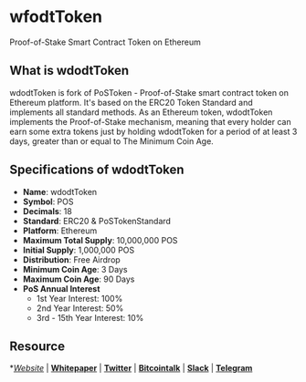 # wfodtToken
Proof-of-Stake Smart Contract Token on Ethereum

## What is wdodtToken
wdodtToken is fork of PoSToken - Proof-of-Stake smart contract token on Ethereum platform. It's based on the ERC20 Token Standard and implements all standard methods. As an Ethereum token, wdodtToken implements the Proof-of-Stake mechanism, meaning that every holder can earn some extra tokens just by holding wdodtToken for a period of at least 3 days, greater than or equal to The Minimum Coin Age.

## Specifications of wdodtToken
* **Name**: wdodtToken
* **Symbol**: POS
* **Decimals**: 18
* **Standard**: ERC20 & PoSTokenStandard
* **Platform**: Ethereum
* **Maximum Total Supply**: 10,000,000 POS
* **Initial Supply**: 1,000,000 POS
* **Distribution**: Free Airdrop
* **Minimum Coin Age**: 3 Days
* **Maximum Coin Age**: 90 Days
* **PoS Annual Interest**
  + 1st Year Interest: 100%
  + 2nd Year Interest: 50%
  + 3rd - 15th Year Interest: 10%

## Resource
**[Website](https://github.com/wdodt/wdodtToken)* | **[Whitepaper](https://postoken.org/whitepaper.pdf)** | **[Twitter](https://twitter/PoSToken)**  | **[Bitcointalk](https://bitcointalk.org/index.php?topic=2110712.0)** | **[Slack](https://join.slack.com/t/postoken/shared_invite/enQtMjQ1OTA0MzA4MDAxLThjNWQxNjllNzEyM2VhMDYzMzc3N2I1MDc4NmU3NDM5YzFkNTJlZGIxMmEzMTZmOTgxN2MyYzhkNmYzYzY1MDM)** | **[Telegram](https://t.me/PoSToken)**
